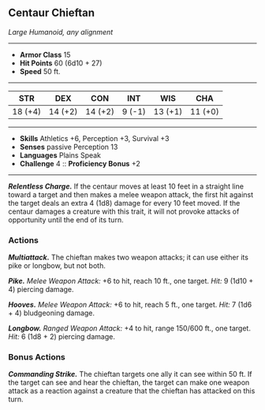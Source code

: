 ## Centaur Chieftan
*Large Humanoid, any alignment*
___
- **Armor Class** 15
- **Hit Points** 60 (6d10 + 27)
- **Speed** 50 ft.
___
|STR|DEX|CON|INT|WIS|CHA|
|:---:|:---:|:---:|:---:|:---:|:---:|
|18 (+4)|14 (+2)|14 (+2)|9 (-1)|13 (+1)|11 (+0)|
___
- **Skills** Athletics +6, Perception +3, Survival +3
- **Senses** passive Perception 13
- **Languages** Plains Speak
- **Challenge** 4 :: **Proficiency Bonus**  +2
___
***Relentless Charge.*** If the centaur moves at least 10 feet in a straight line toward a target and then makes a melee weapon attack, the first hit against the target deals an extra 4 (1d8) damage for every 10 feet moved. If the centaur damages a creature with this trait, it will not provoke attacks of opportunity until the end of its turn.

### Actions
***Multiattack.*** The chieftan makes two weapon attacks; it can use either its pike or longbow, but not both.

***Pike.*** _Melee Weapon Attack:_ +6 to hit, reach 10 ft., one target. _Hit:_ 9 (1d10 + 4) piercing damage.

***Hooves.*** _Melee Weapon Attack:_ +6 to hit, reach 5 ft., one target. _Hit:_ 7 (1d6 + 4) bludgeoning damage.

***Longbow.*** _Ranged Weapon Attack:_ +4 to hit, range 150/600 ft., one target. _Hit:_ 6 (1d8 + 2) piercing damage.

### Bonus Actions
***Commanding Strike.*** The chieftan targets one ally it can see within 50 ft. If the target can see and hear the chieftan, the target can make one weapon attack as a reaction against a creature that the chieftan has attacked on this turn.
